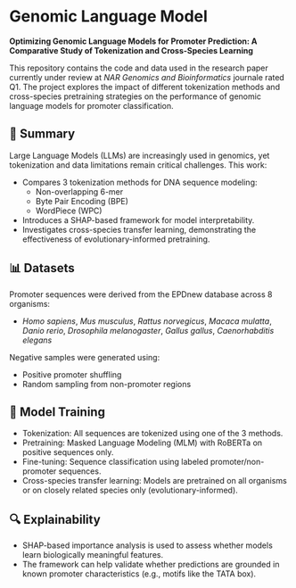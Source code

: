 # Genomic Language Model

**Optimizing Genomic Language Models for Promoter Prediction: A Comparative Study of Tokenization and Cross-Species Learning**

This repository contains the code and data used in the research paper currently under review at *NAR Genomics and Bioinformatics* journale rated Q1. The project explores the impact of different tokenization methods and cross-species pretraining strategies on the performance of genomic language models for promoter classification.

## 🔬 Summary

Large Language Models (LLMs) are increasingly used in genomics, yet tokenization and data limitations remain critical challenges. This work:

- Compares 3 tokenization methods for DNA sequence modeling:
  - Non-overlapping 6-mer
  - Byte Pair Encoding (BPE)
  - WordPiece (WPC)
- Introduces a SHAP-based framework for model interpretability.
- Investigates cross-species transfer learning, demonstrating the effectiveness of evolutionary-informed pretraining.

## 📊 Datasets

Promoter sequences were derived from the EPDnew database across 8 organisms:
- *Homo sapiens*, *Mus musculus*, *Rattus norvegicus*, *Macaca mulatta*, *Danio rerio*, *Drosophila melanogaster*, *Gallus gallus*, *Caenorhabditis elegans*

Negative samples were generated using:
- Positive promoter shuffling
- Random sampling from non-promoter regions

## 📘 Model Training

- Tokenization: All sequences are tokenized using one of the 3 methods.
- Pretraining: Masked Language Modeling (MLM) with RoBERTa on positive sequences only.
- Fine-tuning: Sequence classification using labeled promoter/non-promoter sequences.
- Cross-species transfer learning: Models are pretrained on all organisms or on closely related species only (evolutionary-informed).

## 🔍 Explainability

- SHAP-based importance analysis is used to assess whether models learn biologically meaningful features.
- The framework can help validate whether predictions are grounded in known promoter characteristics (e.g., motifs like the TATA box).
